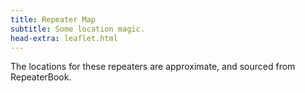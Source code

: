 ```yaml
---
title: Repeater Map
subtitle: Some location magic.
head-extra: leaflet.html
---
```


The locations for these repeaters are approximate, and sourced from RepeaterBook.

<div id="map" style="height: 730px; border-radius: 500px;"></div>

<script>
var map = L.map('map').setView([47.48, -122.5], 9);

L.tileLayer('https://tile.openstreetmap.org/{z}/{x}/{y}.png', {
    maxZoom: 19,
    attribution: '&copy; <a href="http://www.openstreetmap.org/copyright">OpenStreetMap</a>'
}).addTo(map);

L.marker([47.62400055, -122.31500244]).bindPopup("WW7PSR 52.870, 146.960, 440.775").addTo(map);

L.marker([47.76224899, -122.3494988]).bindPopup("W7AUX 224.020, 440.300, 442.825").addTo(map);

L.marker([47.45080185, -122.28700256]).bindPopup("NC7G 146.660, WA7ST 443.100").addTo(map);

L.marker([47.85660934, -122.28367615]).bindPopup("W7FLY 443.925").addTo(map);

L.marker([47.67481000, -122.05343600]).bindPopup("W7DX 147.000").addTo(map);

L.marker([47.65579987, -122.54799652]).bindPopup("W7NPC 53.430, 444.475, 444.562, 1290.500").addTo(map);

L.marker([47.45109940, -122.55400085]).bindPopup("K7DK 440.950").addTo(map);

L.marker([47.68849945, -122.15599823]).bindPopup("K7LWH 145.490").addTo(map);

L.marker([48.05830002, -122.68800354]).bindPopup("AA7MI 440.725").addTo(map);

L.marker([47.54869843, -122.78600311]).bindPopup("K7PP 441.200").addTo(map);

L.marker([47.53010178, -122.03299713]).bindPopup("N9VW 53.830").addTo(map);

L.marker([47.63180161, -122.35399628]).bindPopup("WW7SEA 444.425").addTo(map);

L.marker([47.63249969, -122.35600281]).bindPopup("WW7SEA 444.700").addTo(map);

L.marker([47.50389862, -121.97599792]).bindPopup("K7NWS 145.330, 224.340, 442.075").addTo(map);

L.marker([47.48820114, -121.94699860]).bindPopup("K7LED 146.820, 224.120").addTo(map);

L.marker([46.843101, -122.314956]).bindPopup("W7EAT 146.700, 442.725").addTo(map);
L.marker([47.053156, -122.294825]).bindPopup("W7EAT 224.180").addTo(map);

L.marker([47.25289917, -122.44400024]).bindPopup("W7DK 147.280, 440.625").addTo(map);
L.marker([47.27870178, -122.51200104]).bindPopup("W7DK 145.210").addTo(map);
L.marker([46.84310150, -122.76300049]).bindPopup("W7DK 147.380").addTo(map);

L.marker([47.19979858, -121.75599670]).bindPopup("W7AAO 145.370").addTo(map);

L.marker([47.488486, -121.946564]).bindPopup("WW7STR 146.875, 443.050").addTo(map);
L.marker([47.540297, -122.099856]).bindPopup("WW7STR 224.440, 927.2125").addTo(map);
</script>

